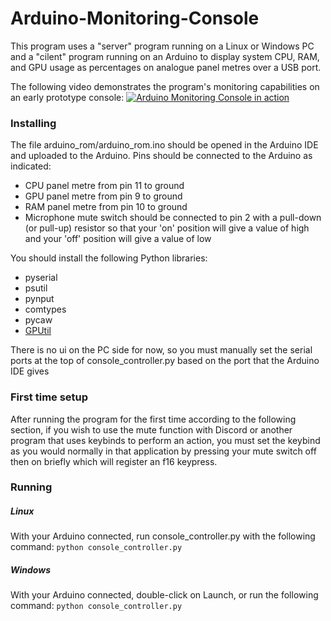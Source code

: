 # Arduino-Monitoring-Console

This program uses a "server" program running on a Linux or Windows PC and a "cilent" program running on an Arduino to display system
CPU, RAM, and GPU usage as percentages on analogue panel metres over a USB port.

The following video demonstrates the program's monitoring capabilities on an early prototype console:
[![Arduino Monitoring Console in action](https://img.youtube.com/vi/6fXX2ctK7Mc/0.jpg)](https://www.youtube.com/watch?v=6fXX2ctK7Mc)

### Installing

The file arduino_rom/arduino_rom.ino should be opened in the Arduino IDE and uploaded to the Arduino. Pins should be connected to the Arduino as indicated:
 - CPU panel metre from pin 11 to ground
 - GPU panel metre from pin 9 to ground
 - RAM panel metre from pin 10 to ground
 - Microphone mute switch should be connected to pin 2 with a pull-down (or pull-up) resistor so that your 'on' position will give a value of high and your 'off' position will give a value of low
 
You should install the following Python libraries:
 - pyserial
 - psutil
 - pynput
 - comtypes
 - pycaw
 - [GPUtil](https://github.com/anderskm/gputil)

There is no ui on the PC side for now, so you must manually set the serial ports at the top of console_controller.py based on the port that the Arduino IDE gives

### First time setup
After running the program for the first time according to the following section, if you wish to use the mute function with Discord or another program that uses keybinds to perform an action, you must set the keybind as you would normally in that application by pressing your mute switch off then on briefly which will register an f16 keypress.

### Running
##### Linux
With your Arduino connected, run console_controller.py with the following command:
`python console_controller.py`
##### Windows
With your Arduino connected, double-click on Launch, or run the following command:
`python console_controller.py`
